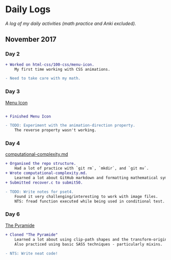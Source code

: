 # Daily Logs

_A log of my daily activities (math practice and Anki excluded)._

## November 2017
### Day 2
```diff
+ Worked on html-css/100-css/menu-icon.
    My first time working with CSS animations.

- Need to take care with my math.
```
### Day 3
[Menu Icon](https://codepen.io/elloo/full/wPaLwy/)
```diff

+ Finished Menu Icon

- TODO: Experiment with the animation-direction property. 
    The reverse property wasn't working.
```

### Day 4
[computational-complexity.md](notes/computational-complexity.md)
```diff
+ Organised the repo structure.
    Had a lot of practice with `git rm`, `mkdir`, and `git mv`.
+ Wrote computational-complexity.md.
    Learned a lot about GitHub markdown and formatting mathematical symbols.
+ Submitted recover.c to submit50.

- TODO: Write notes for pset4.
    Found it very challenging/interesting to work with image files.
    NTS: fread function executed while being used in conditional test.
```

### Day 6
[The Pyramide](https://codepen.io/elloo/full/dZXXdy/)
```diff
+ Cloned "The Pyramide"
    Learned a lot about using clip-path shapes and the transform-origin property.
    Also practiced using basic SASS techniques - particularly mixins.
    
- NTS: Write neat code!
```